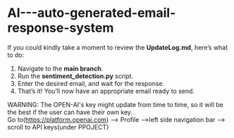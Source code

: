 # AI---auto-generated-email-response-system
If you could kindly take a moment to review the **UpdateLog.md**, here’s what to do:  
1. Navigate to the **main branch**.  <br />
2. Run the **sentiment_detection.py** script.  <br />
3. Enter the desired email, and wait for the response.  <br />
4. That’s it! You’ll now have an appropriate email ready to send. 

WARNING:
The OPEN-AI's key might update from time to time, so it will be the best if the user can have their own key. <br />
Go to(https://platform.openai.com) --> Profile -->left side navigation bar --> scroll to API keys(under PPOJECT)
